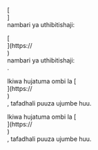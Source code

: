 [<br host>]<br action>nambari ya uthibitishaji:<br code>

[<br host>](https://<br host>)<br action>nambari ya uthibitishaji:<br code>.

Ikiwa hujatuma ombi la [<br host>](https://<br host>)<br action>, tafadhali puuza ujumbe huu.

Ikiwa hujatuma ombi la [<br host>](https://<br host>)<br action>, tafadhali puuza ujumbe huu.
